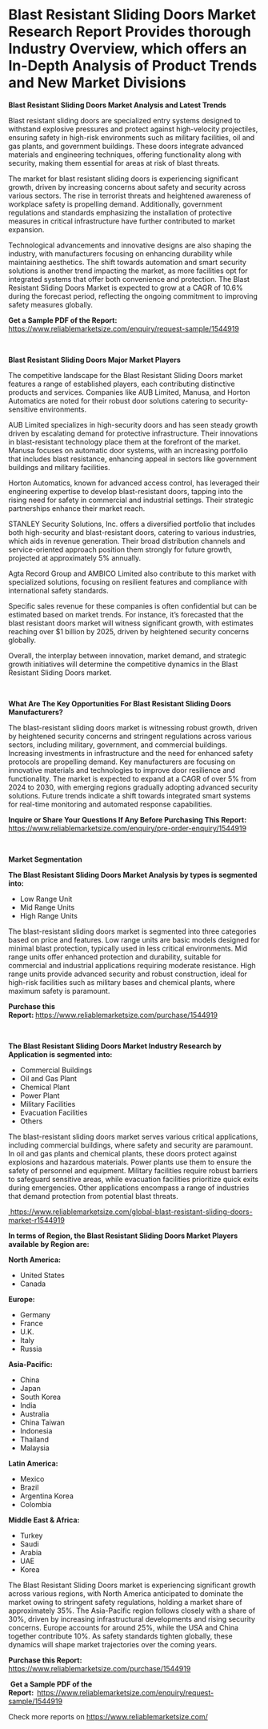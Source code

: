 <p><h1>Blast Resistant Sliding Doors Market Research Report Provides thorough Industry Overview, which offers an In-Depth Analysis of Product Trends and New Market Divisions</h1></p><p><strong>Blast Resistant Sliding Doors Market Analysis and Latest Trends</strong></p>
<p><p>Blast resistant sliding doors are specialized entry systems designed to withstand explosive pressures and protect against high-velocity projectiles, ensuring safety in high-risk environments such as military facilities, oil and gas plants, and government buildings. These doors integrate advanced materials and engineering techniques, offering functionality along with security, making them essential for areas at risk of blast threats.</p><p>The market for blast resistant sliding doors is experiencing significant growth, driven by increasing concerns about safety and security across various sectors. The rise in terrorist threats and heightened awareness of workplace safety is propelling demand. Additionally, government regulations and standards emphasizing the installation of protective measures in critical infrastructure have further contributed to market expansion.</p><p>Technological advancements and innovative designs are also shaping the industry, with manufacturers focusing on enhancing durability while maintaining aesthetics. The shift towards automation and smart security solutions is another trend impacting the market, as more facilities opt for integrated systems that offer both convenience and protection. The Blast Resistant Sliding Doors Market is expected to grow at a CAGR of 10.6% during the forecast period, reflecting the ongoing commitment to improving safety measures globally.</p></p>
<p><strong>Get a Sample PDF of the Report:&nbsp;</strong> <a href="https://www.reliablemarketsize.com/enquiry/request-sample/1544919?utm_campaign=2478&utm_medium=2&utm_source=Github&utm_content=ia&utm_term=08042025&utm_id=blast-resistant-sliding-doors">https://www.reliablemarketsize.com/enquiry/request-sample/1544919</a></p>
<p>&nbsp;</p>
<p><strong>Blast Resistant Sliding Doors Major Market Players</strong></p>
<p><p>The competitive landscape for the Blast Resistant Sliding Doors market features a range of established players, each contributing distinctive products and services. Companies like AUB Limited, Manusa, and Horton Automatics are noted for their robust door solutions catering to security-sensitive environments. </p><p>AUB Limited specializes in high-security doors and has seen steady growth driven by escalating demand for protective infrastructure. Their innovations in blast-resistant technology place them at the forefront of the market. Manusa focuses on automatic door systems, with an increasing portfolio that includes blast resistance, enhancing appeal in sectors like government buildings and military facilities. </p><p>Horton Automatics, known for advanced access control, has leveraged their engineering expertise to develop blast-resistant doors, tapping into the rising need for safety in commercial and industrial settings. Their strategic partnerships enhance their market reach. </p><p>STANLEY Security Solutions, Inc. offers a diversified portfolio that includes both high-security and blast-resistant doors, catering to various industries, which aids in revenue generation. Their broad distribution channels and service-oriented approach position them strongly for future growth, projected at approximately 5% annually.</p><p>Agta Record Group and AMBICO Limited also contribute to this market with specialized solutions, focusing on resilient features and compliance with international safety standards. </p><p>Specific sales revenue for these companies is often confidential but can be estimated based on market trends. For instance, it’s forecasted that the blast resistant doors market will witness significant growth, with estimates reaching over $1 billion by 2025, driven by heightened security concerns globally. </p><p>Overall, the interplay between innovation, market demand, and strategic growth initiatives will determine the competitive dynamics in the Blast Resistant Sliding Doors market.</p></p>
<p>&nbsp;</p>
<p><strong>What Are The Key Opportunities For Blast Resistant Sliding Doors Manufacturers?</strong></p>
<p><p>The blast-resistant sliding doors market is witnessing robust growth, driven by heightened security concerns and stringent regulations across various sectors, including military, government, and commercial buildings. Increasing investments in infrastructure and the need for enhanced safety protocols are propelling demand. Key manufacturers are focusing on innovative materials and technologies to improve door resilience and functionality. The market is expected to expand at a CAGR of over 5% from 2024 to 2030, with emerging regions gradually adopting advanced security solutions. Future trends indicate a shift towards integrated smart systems for real-time monitoring and automated response capabilities.</p></p>
<p><strong>Inquire or Share Your Questions If Any Before Purchasing This Report:</strong> <a href="https://www.reliablemarketsize.com/enquiry/pre-order-enquiry/1544919?utm_campaign=2478&utm_medium=2&utm_source=Github&utm_content=ia&utm_term=08042025&utm_id=blast-resistant-sliding-doors">https://www.reliablemarketsize.com/enquiry/pre-order-enquiry/1544919</a></p>
<p>&nbsp;</p>
<p><strong>Market Segmentation</strong></p>
<p><strong>The Blast Resistant Sliding Doors Market Analysis by types is segmented into:</strong></p>
<p><ul><li>Low Range Unit</li><li>Mid Range Units</li><li>High Range Units</li></ul></p>
<p><p>The blast-resistant sliding doors market is segmented into three categories based on price and features. Low range units are basic models designed for minimal blast protection, typically used in less critical environments. Mid range units offer enhanced protection and durability, suitable for commercial and industrial applications requiring moderate resistance. High range units provide advanced security and robust construction, ideal for high-risk facilities such as military bases and chemical plants, where maximum safety is paramount.</p></p>
<p><strong>Purchase this Report:&nbsp;</strong><a href="https://www.reliablemarketsize.com/purchase/1544919?utm_campaign=2478&utm_medium=2&utm_source=Github&utm_content=ia&utm_term=08042025&utm_id=blast-resistant-sliding-doors">https://www.reliablemarketsize.com/purchase/1544919</a></p>
<p>&nbsp;</p>
<p><strong>The Blast Resistant Sliding Doors Market Industry Research by Application is segmented into:</strong></p>
<p><ul><li>Commercial Buildings</li><li>Oil and Gas Plant</li><li>Chemical Plant</li><li>Power Plant</li><li>Military Facilities</li><li>Evacuation Facilities</li><li>Others</li></ul></p>
<p><p>The blast-resistant sliding doors market serves various critical applications, including commercial buildings, where safety and security are paramount. In oil and gas plants and chemical plants, these doors protect against explosions and hazardous materials. Power plants use them to ensure the safety of personnel and equipment. Military facilities require robust barriers to safeguard sensitive areas, while evacuation facilities prioritize quick exits during emergencies. Other applications encompass a range of industries that demand protection from potential blast threats.</p></p>
<p><a href="https://www.reliablemarketsize.com/global-blast-resistant-sliding-doors-market-r1544919?utm_campaign=2478&utm_medium=2&utm_source=Github&utm_content=ia&utm_term=08042025&utm_id=blast-resistant-sliding-doors">&nbsp;https://www.reliablemarketsize.com/global-blast-resistant-sliding-doors-market-r1544919</a></p>
<p><strong>In terms of Region, the Blast Resistant Sliding Doors Market Players available by Region are:</strong></p>
<p>
    <p> <strong> North America: </strong>
        <ul>
            <li>United States</li>
            <li>Canada</li>
        </ul>
        </p> 
    <p> <strong> Europe: </strong>
        <ul>
            <li>Germany</li>
            <li>France</li>
            <li>U.K.</li>
            <li>Italy</li>
            <li>Russia</li>
        </ul>
        </p> 
    <p> <strong> Asia-Pacific: </strong>
        <ul>
            <li>China</li>
            <li>Japan</li>
            <li>South Korea</li>
            <li>India</li>
            <li>Australia</li>
            <li>China Taiwan</li>
            <li>Indonesia</li>
            <li>Thailand</li>
            <li>Malaysia</li>
        </ul>
        </p> 
    <p> <strong> Latin America: </strong>
        <ul>
            <li>Mexico</li>
            <li>Brazil</li>
            <li>Argentina Korea</li>
            <li>Colombia</li>
        </ul>
        </p> 
    <p> <strong> Middle East & Africa: </strong>
        <ul>
            <li>Turkey</li>
            <li>Saudi</li>
            <li>Arabia</li>
            <li>UAE</li>
            <li>Korea</li>
        </ul>
    </p>
    </p>
<p><p>The Blast Resistant Sliding Doors market is experiencing significant growth across various regions, with North America anticipated to dominate the market owing to stringent safety regulations, holding a market share of approximately 35%. The Asia-Pacific region follows closely with a share of 30%, driven by increasing infrastructural developments and rising security concerns. Europe accounts for around 25%, while the USA and China together contribute 10%. As safety standards tighten globally, these dynamics will shape market trajectories over the coming years.</p></p>
<p><strong>Purchase this Report: </strong><a href="https://www.reliablemarketsize.com/purchase/1544919?utm_campaign=2478&utm_medium=2&utm_source=Github&utm_content=ia&utm_term=08042025&utm_id=blast-resistant-sliding-doors">https://www.reliablemarketsize.com/purchase/1544919</a></p>
<p>&nbsp;<strong>Get a Sample PDF of the Report:&nbsp;&nbsp;</strong><a href="https://www.reliablemarketsize.com/enquiry/request-sample/1544919?utm_campaign=2478&utm_medium=2&utm_source=Github&utm_content=ia&utm_term=08042025&utm_id=blast-resistant-sliding-doors">https://www.reliablemarketsize.com/enquiry/request-sample/1544919</a></p>
<p><strong></strong></p>
<p>Check more reports on <a href="https://www.reliablemarketsize.com/?utm_campaign=2478&utm_medium=2&utm_source=Github&utm_content=ia&utm_term=08042025&utm_id=blast-resistant-sliding-doors">https://www.reliablemarketsize.com/</a></p>